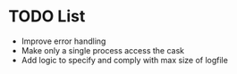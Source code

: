 # TODO List

* Improve error handling
* Make only a single process access the cask
* Add logic to specify and comply with max size of logfile